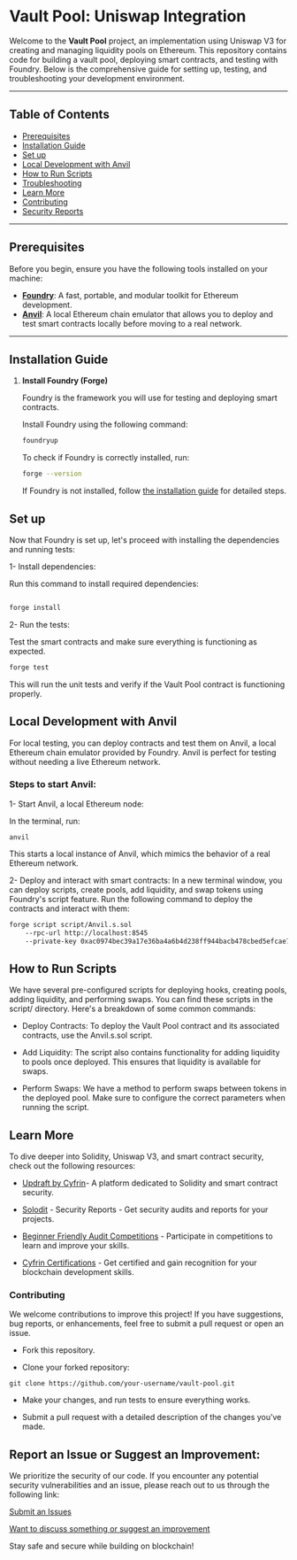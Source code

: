 
# Vault Pool: Uniswap Integration

Welcome to the **Vault Pool** project, an implementation using Uniswap V3 for creating and managing liquidity pools on Ethereum. This repository contains code for building a vault pool, deploying smart contracts, and testing with Foundry. Below is the comprehensive guide for setting up, testing, and troubleshooting your development environment.

---

## Table of Contents
- [Prerequisites](#prerequisites)
- [Installation Guide](#installation-guide)
- [Set up](#set-up)
- [Local Development with Anvil](#local-development-anvil)
- [How to Run Scripts](#how-to-run-scripts)
- [Troubleshooting](#troubleshooting)
- [Learn More](#learn-more)
- [Contributing](#contributing)
- [Security Reports](#security-reports)

---

## Prerequisites

Before you begin, ensure you have the following tools installed on your machine:

- **[Foundry](https://book.getfoundry.sh)**: A fast, portable, and modular toolkit for Ethereum development.
- **[Anvil](https://book.getfoundry.sh/anvil/)**: A local Ethereum chain emulator that allows you to deploy and test smart contracts locally before moving to a real network.

---

## Installation Guide

1. **Install Foundry (Forge)**

   Foundry is the framework you will use for testing and deploying smart contracts.

   Install Foundry using the following command:

   ```bash
   foundryup
   ```

    To check if Foundry is correctly installed, run:

    ```bash
    forge --version
    ````

    If Foundry is not installed, follow [the installation guide](https://book.getfoundry.sh/) for detailed steps.

## Set up

Now that Foundry is set up, let's proceed with installing the dependencies and running tests:

1- Install dependencies:

Run this command to install required dependencies:

```bash

forge install
````

2- Run the tests:

Test the smart contracts and make sure everything is functioning as expected.

```bash
forge test
```

This will run the unit tests and verify if the Vault Pool contract is functioning properly.


## Local Development with Anvil
For local testing, you can deploy contracts and test them on Anvil, a local Ethereum chain emulator provided by Foundry. Anvil is perfect for testing without needing a live Ethereum network.

### Steps to start Anvil:

1- Start Anvil, a local Ethereum node:

In the terminal, run:
````
anvil
````

This starts a local instance of Anvil, which mimics the behavior of a real Ethereum network.

2- Deploy and interact with smart contracts:
In a new terminal window, you can deploy scripts, create pools, add liquidity, and swap tokens using Foundry's script feature. Run the following command to deploy the contracts and interact with them:

````bash
forge script script/Anvil.s.sol 
    --rpc-url http://localhost:8545 
    --private-key 0xac0974bec39a17e36ba4a6b4d238ff944bacb478cbed5efcae784d7bf4f2ff80 --broadcast
````

## How to Run Scripts
We have several pre-configured scripts for deploying hooks, creating pools, adding liquidity, and performing swaps. You can find these scripts in the script/ directory. Here's a breakdown of some common commands:

+ Deploy Contracts: To deploy the Vault Pool contract and its associated contracts, use the Anvil.s.sol script.

+ Add Liquidity: The script also contains functionality for adding liquidity to pools once deployed. This ensures that liquidity is available for swaps.

+ Perform Swaps: We have a method to perform swaps between tokens in the deployed pool. Make sure to configure the correct parameters when running the script.

## Learn More

To dive deeper into Solidity, Uniswap V3, and smart contract security, check out the following resources:

+ [Updraft by Cyfrin](https://updraft.cyfrin.io/)- A platform dedicated to Solidity and smart contract security.

+ [Solodit](https://solodit.cyfrin.io/) - Security Reports - Get security audits and reports for your projects.

+ [Beginner Friendly Audit Competitions](https://codehawks.cyfrin.io/first-flights?ended=true&judging=true&live=true&sort=endDate&upcoming=true) - Participate in competitions to learn and improve your skills.

+ [Cyfrin Certifications](https://updraft.cyfrin.io/certifications) - Get certified and gain recognition for your blockchain development skills.


### Contributing
We welcome contributions to improve this project! If you have suggestions, bug reports, or enhancements, feel free to submit a pull request or open an issue.

+ Fork this repository.

+ Clone your forked repository:

````
git clone https://github.com/your-username/vault-pool.git
````

+ Make your changes, and run tests to ensure everything works.

+ Submit a pull request with a detailed description of the changes you’ve made.

## Report an Issue or Suggest an Improvement: 
We prioritize the security of our code. If you encounter any potential security vulnerabilities and an issue, please reach out to us through the following link:

[Submit an Issues](https://github.com/SashaFlores/VaultPool/issues) 

[Want to discuss something or suggest an improvement](https://github.com/SashaFlores/VaultPool/discussions)

Stay safe and secure while building on blockchain!






